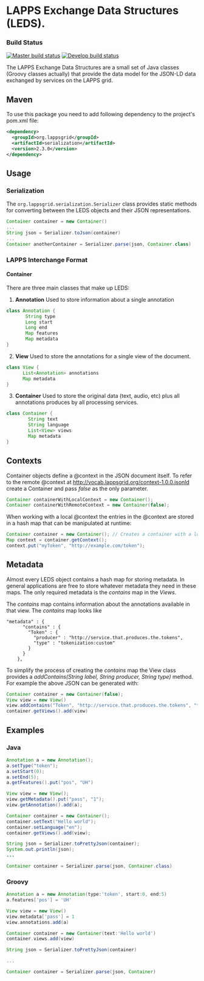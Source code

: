 LAPPS Exchange Data Structures (LEDS).
======================================

### Build Status

[![Master build status](http://grid.anc.org:9080/travis/svg/lapps/org.lappsgrid.serialization?branch=master)](https://travis-ci.org/lapps/org.lappsgrid.serialization)
[![Develop build status](http://grid.anc.org:9080/travis/svg/lapps/org.lappsgrid.serialization?branch=develop)](https://travis-ci.org/lapps/org.lappsgrid.serialization)

The LAPPS Exchange Data Structures are a small set of Java classes (Groovy classes 
actually) that provide the data model for the JSON-LD data exchanged by services on the
LAPPS grid. 

## Maven

To use this package you need to add following dependency to the project's pom.xml file:

```xml
<dependency>
  <groupId>org.lappsgrid</groupId>
  <artifactId>serialization</artifactId>
  <version>2.3.0</version>
</dependency>
```

## Usage

### Serialization

The `org.lappsgrid.serialization.Serializer` class provides static methods for converting
between the LEDS objects and their JSON representations.

```groovy
Container container = new Container()
...
String json = Serializer.toJson(container)
...
Container anotherContainer = Serializer.parse(json, Container.class)
```

### LAPPS Interchange Format

#### Container


There are three main classes that make up LEDS:

1. **Annotation** Used to store information about a single annotation
```groovy
class Annotation {
       String type
       Long start
       Long end
       Map features
       Map metadata
}
```

2. **View** Used to store the annotations for a single view of the document.
```groovy
class View {
      List<Annotation> annotations
      Map metadata
}
```

3. **Container** Used to store the original data (text, audio, etc) plus all annotations produces by all
processing services.
```groovy
class Container {
        String text
        String language
        List<View> views
        Map metadata
}
```

## Contexts

Container objects define a @context in the JSON document itself.  To refer to the remote @context at http://vocab.lappsgrid.org/context-1.0.0.jsonld create a Container and pass _false_ as the only parameter.

```java
Container containerWithLocalContext = new Container();
Container containerWithRemoteContext = new Container(false);
```

When working with a local @context the entries in the @context are stored in a hash map that can be manipulated at runtime:

```java
Container container = new Container(); // Creates a container with a local @context object.
Map context = container.getContext();
context.put("myToken", "http://example.com/token");
```

## Metadata

Almost every LEDS object contains a hash map for storing metadata.  In general applications are
free to store whatever metadata they need in these maps.  The only required metadata
is the _contains_ map in the _Views_.

The _contains_ map contains information about the annotations available in that
view.  The _contains_
map looks like

```
"metadata" : {
      "contains" : {
        "Token" : {
          "producer" : "http://service.that.produces.the.tokens",
          "type" : "tokenization:custom"
        }
      }
    },
```

To simplify the process of creating the _contains_ map the View class
provides a _addContains(String label, String producer, String type)_ method. For
 example the above JSON can be generated with:

```java
Container container = new Container(false);
View view = new View()
view.addContains("Token", "http://service.that.produces.the.tokens", "tokenization:custom");
container.getViews().add(view)
```

## Examples

### Java

```java
Annotation a = new Annotation();
a.setType("token");
a.setStart(0);
a.setEnd(5);
a.getFeatures().put("pos", "UH")

View view = new View();
view.getMetadata().put("pass", "1");
view.getAnnotation().add(a);

Container container = new Container();
container.setText("Hello world");
container.setLanguage("en");
container.getViews().add(view);

String json = Serializer.toPrettyJson(container);
System.out.println(json);
...

Container container = Serializer.parse(json, Container.class)
```

### Groovy
```groovy
Annotation a = new Annotation(type:'token', start:0, end:5)
a.features['pos'] = 'UH'

View view = new View()
view.metadata['pass'] = 1
view.annotations.add(a)

Container container = new Container(text:'Hello world')
container.views.add(view)

String json = Serializer.toPrettyJson(container)

...

Container container = Serializer.parse(json, Container)
```
